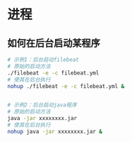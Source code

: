 # 进程

## 如何在后台启动某程序

```bash
# 示例1：后台启动filebeat
# 原始的启动方法
./filebeat -e -c filebeat.yml
# 使其在后台执行
nohup ./filebeat -e -c filebeat.yml &


# 示例2：后台启动java程序
# 原始的启动方法
java -jar xxxxxxxx.jar
# 使其在后台执行
nohup java -jar xxxxxxxx.jar &
```



